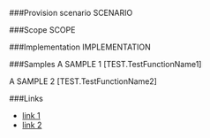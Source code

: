 <!-- M2-TODO -->
<properties
	  pageTitle="WebPartPageDefinition"
    pageName="WebPartPageDefinition"
    parentPageId="12771"
/>

###Provision scenario
SCENARIO

###Scope
SCOPE

###Implementation
IMPLEMENTATION

###Samples
A SAMPLE 1
[TEST.TestFunctionName1]

A SAMPLE 2
[TEST.TestFunctionName2]

###Links
- [link 1](http://example.com)
- [link 2](http://example.com)